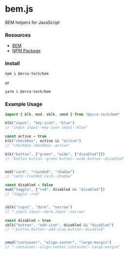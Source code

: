 # bem.js
BEM helpers for JavaScript

### Resources

* [BEM](http://getbem.com)
* [NPM Package](https://www.npmjs.com/package/@arco-tech/bem)

### Install

```bash
npm i @arco-tech/bem
```

or

```bash
yarm i @arco-tech/bem
```

### Example Usage

```javascript
import { blk, mod, sblk, smod } from "@arco-tech/bem"

blk("input", "key-icon", "blue")
// "input input--key-icon input--blue"

const active = true
blk("checkbox", active && "active")
// "checkbox checkbox--active"

blk("button", ["green", "wide", ["disabled"]])
// "button button--green button--wide button--disabled"


mod("card", "rounded", "shadow")
// "card--rounded card--shadow"

const disabled = false
mod("toggle", ["red", disabled && "disabled"])
// "toggle--red"


sblk("input", "dark", "narrow")
// ".input.input--dark.input--narrow"

const disabled = true
sblk("button", "add-icon", disabled && "disabled")
// ".button.button--add-icon.button--disabled"


smod("container", "align-center", "large-margin")
// ".container--align-center.container--large-margin"
```
